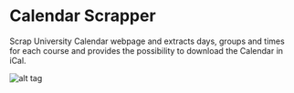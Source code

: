 Calendar Scrapper
=================

Scrap University Calendar webpage and extracts days, groups and times for each course and
provides the possibility to download the Calendar in iCal.

![alt tag](http://hecu.ch/images/groups.png)

